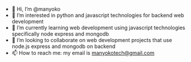 - 👋 Hi, I’m @manyoko
- 👀 I’m interested in python and javascript technologies for backend web development
- 🌱 I’m currently learning web development using javascript technologies specifically node express and mongodb
- 💞️ I’m looking to collaborate on web development projects that use node.js express and mongodb on backend
- 📫 How to reach me: my email is manyokotech@gmail.com

<!---
manyoko/manyoko is a ✨ special ✨ repository because its `README.md` (this file) appears on your GitHub profile.
You can click the Preview link to take a look at your changes.
--->
